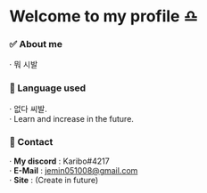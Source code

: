 # Welcome to my profile ♎
### ✅ About me
 · 뭐 시발
### 📝 Language used
 · 없다 씨발.\
 · Learn and increase in the future.
### 📩 Contact
 · **My discord** : Karibo#4217\
 · **E-Mail** : jemin051008@gmail.com\
 · **Site** : (Create in future)
<!--
**Karibo1008/Karibo1008** is a ✨ _special_ ✨ repository because its `README.md` (this file) appears on your GitHub profile.

Here are some ideas to get you started:

- 🔭 I’m currently working on ...
- 🌱 I’m currently learning ...
- 👯 I’m looking to collaborate on ...
- 🤔 I’m looking for help with ...
- 💬 Ask me about ...
- 📫 How to reach me: ...
- 😄 Pronouns: ...
- ⚡ Fun fact: ...
-->
